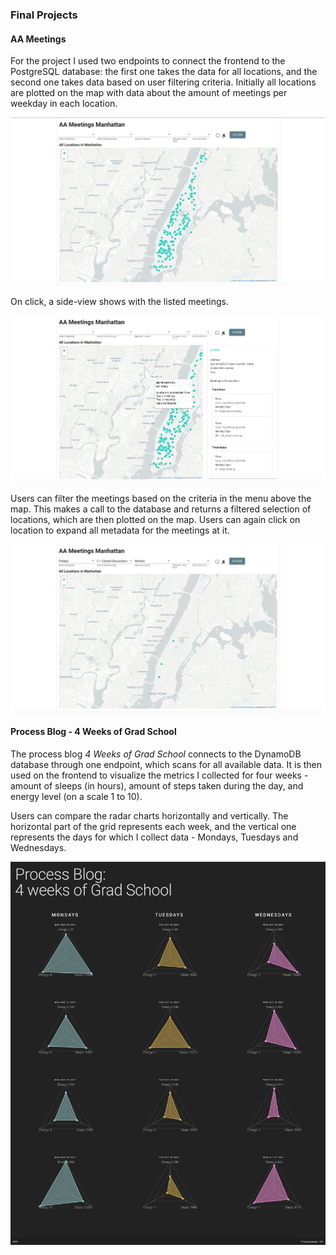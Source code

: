 ### Final Projects

#### AA Meetings

For the project I used two endpoints to connect the frontend to the PostgreSQL database: the first one takes the data for all locations, and the second one takes data based on user filtering criteria. Initially all locations are plotted on the map with data about the amount of meetings per weekday in each location. 

![](aa-meetings-final/images/aa-meetings.png)

On click, a side-view shows with the listed meetings.

![](aa-meetings-final/images/aa-side-view.png)

Users can filter the meetings based on the criteria in the menu above the map. This makes a call to the database and returns a filtered selection of locations, which are then plotted on the map. Users can again click on location to expand all metadata for the meetings at it.

![](aa-meetings-final/images/aa-filtered.png)


#### Process Blog - 4 Weeks of Grad School

The process blog *4 Weeks of Grad School* connects to the DynamoDB database through one endpoint, which scans for all available data. It is then used on the frontend to visualize the metrics I collected for four weeks - amount of sleeps (in hours), amount of steps taken during the day, and energy level (on a scale 1 to 10). 

Users can compare the radar charts horizontally and vertically. The horizontal part of the grid represents each week, and the vertical one represents the days for which I collect data - Mondays, Tuesdays and Wednesdays.

![](process-blog-final/images/process-blog.png)